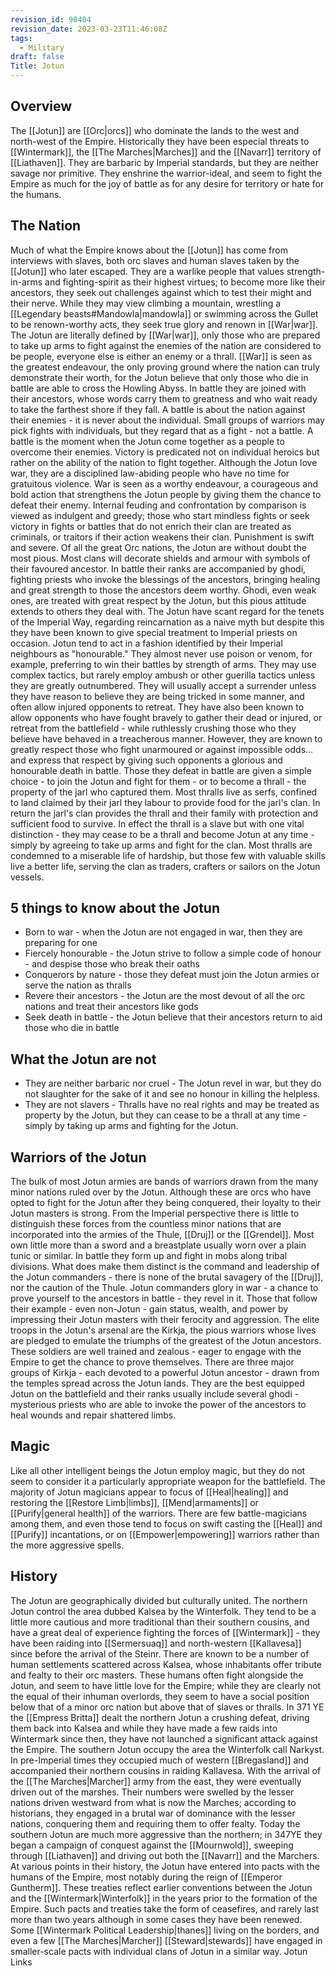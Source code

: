 ```yaml
---
revision_id: 98404
revision_date: 2023-03-23T11:46:08Z
tags:
  - Military
draft: false
Title: Jotun
---
```

## Overview
The [[Jotun]] are [[Orc|orcs]] who dominate the lands to the west and north-west of the Empire. Historically they have been especial threats to [[Wintermark]], the [[The Marches|Marches]] and the [[Navarr]] territory of [[Liathaven]]. They are barbaric by Imperial standards, but they are neither savage nor primitive. They enshrine the warrior-ideal, and seem to fight the Empire as much for the joy of battle as for any desire for territory or hate for the humans. 
## The Nation
Much of what the Empire knows about the [[Jotun]] has come from interviews with slaves, both orc slaves and human slaves taken by the [[Jotun]] who later escaped. They are a warlike people that values strength-in-arms and fighting-spirit as their highest virtues; to become more like their ancestors, they seek out challenges against which to test their might and their nerve. While they may view climbing a mountain, wrestling a [[Legendary beasts#Mandowla|mandowla]] or swimming across the Gullet to be renown-worthy acts, they seek true glory and renown in [[War|war]].
The Jotun are literally defined by [[War|war]], only those who are prepared to take up arms to fight against the enemies of the nation are considered to be people, everyone else is either an enemy or a thrall. [[War]] is seen as the greatest endeavour, the only proving ground where the nation can truly demonstrate their worth, for the Jotun believe that only those who die in battle are able to cross the Howling Abyss. In battle they are joined with their ancestors, whose words carry them to greatness and who wait ready to take the farthest shore if they fall. A battle is about the nation against their enemies - it is never about the individual. Small groups of warriors may pick fights with individuals, but they regard that as a fight - not a battle. A battle is the moment when the Jotun come together as a people to overcome their enemies. Victory is predicated not on individual heroics but rather on the ability of the nation to fight together.
Although the Jotun love war, they are a disciplined law-abiding people who have no time for gratuitous violence. War is seen as a worthy endeavour, a courageous and bold action that strengthens the Jotun people by giving them the chance to defeat their enemy. Internal feuding and confrontation by comparison is viewed as indulgent and greedy; those who start mindless fights or seek victory in fights or battles that do not enrich their clan are treated as criminals, or traitors if their action weakens their clan. Punishment is swift and severe.
Of all the great Orc nations, the Jotun are without doubt the most pious. Most clans will decorate shields and armour with symbols of their favoured ancestor. In battle their ranks are accompanied by ghodi, fighting priests who invoke the blessings of the ancestors, bringing healing and great strength to those the ancestors deem worthy. Ghodi, even weak ones, are treated with great respect by the Jotun, but this pious attitude extends to others they deal with. The Jotun have scant regard for the tenets of the Imperial Way, regarding reincarnation as a naive myth but despite this they have been known to give special treatment to Imperial priests on occasion.
Jotun tend to act in a fashion identified by their Imperial neighbours as "honourable." They almost never use poison or venom, for example, preferring to win their battles by strength of arms. They may use complex tactics, but rarely employ ambush or other guerilla tactics unless they are greatly outnumbered. They will usually accept a surrender unless they have reason to believe they are being tricked in some manner, and often allow injured opponents to retreat. They have also been known to allow opponents who have fought bravely to gather their dead or injured, or retreat from the battlefield - while ruthlessly crushing those who they believe have behaved in a treacherous manner. However, they are known to greatly respect those who fight unarmoured or against impossible odds... and express that respect by giving such opponents a glorious and honourable death in battle.
Those they defeat in battle are given a simple choice - to join the Jotun and fight for them - or to become a thrall - the property of the jarl who captured them. Most thralls live as serfs, confined to land claimed by their jarl they labour to provide food for the jarl's clan. In return the jarl's clan provides the thrall and their family with protection and sufficient food to survive. In effect the thrall is a slave but with one vital distinction - they may cease to be a thrall and become Jotun at any time - simply by agreeing to take up arms and fight for the clan. Most thralls are condemned to a miserable life of hardship, but those few with valuable skills live a better life, serving the clan as traders, crafters or sailors on the Jotun vessels.
## 5 things to know about the Jotun
* Born to war - when the Jotun are not engaged in war, then they are preparing for one
* Fiercely honourable - the Jotun strive to follow a simple code of honour - and despise those who break their oaths
* Conquerors by nature - those they defeat must join the Jotun armies or serve the nation as thralls
* Revere their ancestors - the Jotun are the most devout of all the orc nations and treat their ancestors like gods
* Seek death in battle - the Jotun believe that their ancestors return to aid those who die in battle
## What the Jotun are not
* They are neither barbaric nor cruel - The Jotun revel in war, but they do not slaughter for the sake of it and see no honour in killing the helpless.
* They are not slavers - Thralls have no real rights and may be treated as property by the Jotun, but they can cease to be a thrall at any time - simply by taking up arms and fighting for the Jotun.
## Warriors of the Jotun
The bulk of most Jotun armies are bands of warriors drawn from the many minor nations ruled over by the Jotun. Although these are orcs who have opted to fight for the Jotun after they being conquered, their loyalty to their Jotun masters is strong. From the Imperial perspective there is little to distinguish these forces from the countless minor nations that are incorporated into the armies of the Thule, [[Druj]] or the [[Grendel]]. Most own little more than a sword and a breastplate usually worn over a plain tunic or similar. In battle they form up and fight in mobs along tribal divisions. What does make them distinct is the command and leadership of the Jotun commanders - there is none of the brutal savagery of the [[Druj]], nor the caution of the Thule. Jotun commanders glory in war - a chance to prove yourself to the ancestors in battle - they revel in it. Those that follow their example - even non-Jotun - gain status, wealth, and power by impressing their Jotun masters with their ferocity and aggression.
The elite troops in the Jotun's arsenal are the Kirkja, the pious warriors whose lives are pledged to emulate the triumphs of the greatest of the Jotun ancestors. These soldiers are well trained and zealous - eager to engage with the Empire to get the chance to prove themselves. There are three major groups of Kirkja - each devoted to a powerful Jotun ancestor - drawn from the temples spread across the Jotun lands. They are the best equipped Jotun on the battlefield and their ranks usually include several ghodi - mysterious priests who are able to invoke the power of the ancestors to heal wounds and repair shattered limbs.
## Magic
Like all other intelligent beings the Jotun employ magic, but they do not seem to consider it a particularly appropriate weapon for the battlefield. The majority of Jotun magicians appear to focus of [[Heal|healing]] and restoring the [[Restore Limb|limbs]], [[Mend|armaments]] or [[Purify|general health]] of the warriors. There are few battle-magicians among them, and even those tend to focus on swift casting the [[Heal]] and [[Purify]] incantations, or on [[Empower|empowering]] warriors rather than the more aggressive spells.
## History
The Jotun are geographically divided but culturally united. The northern Jotun control the area dubbed Kalsea by the Winterfolk. They tend to be a little more cautious and more traditional than their southern cousins, and have a great deal of experience fighting the forces of [[Wintermark]] - they have been raiding into [[Sermersuaq]] and north-western [[Kallavesa]] since before the arrival of the Steinr. There are known to be a number of human settlements scattered across Kalsea, whose inhabitants offer tribute and fealty to their orc masters. These humans often fight alongside the Jotun, and seem to have little love for the Empire; while they are clearly not the equal of their inhuman overlords, they seem to have a social position below that of a minor orc nation but above that of slaves or thralls. In 371 YE the [[Empress Britta]] dealt the northern Jotun a crushing defeat, driving them back into Kalsea and while they have made a few raids into Wintermark since then, they have not launched a significant attack against the Empire.
The southern Jotun occupy the area the Winterfolk call Narkyst. In pre-Imperial times they occupied much of western [[Bregasland]] and accompanied their northern cousins in raiding Kallavesa. With the arrival of the [[The Marches|Marcher]] army from the east, they were eventually driven out of the marshes. Their numbers were swelled by the lesser nations driven westward from what is now the Marches; according to historians, they engaged in a brutal war of dominance with the lesser nations, conquering them and requiring them to offer fealty. Today the southern Jotun are much more aggressive than the northern; in 347YE they began a campaign of conquest against the [[Mournwold]], sweeping through [[Liathaven]] and driving out both the [[Navarr]] and the Marchers. 
At various points in their history, the Jotun have entered into pacts with the humans of the Empire, most notably during the reign of [[Emperor Guntherm]]. These treaties reflect earlier conventions between the Jotun and the [[Wintermark|Winterfolk]] in the years prior to the formation of the Empire. Such pacts and treaties take the form of ceasefires, and rarely last more than two years although in some cases they have been renewed. Some [[Wintermark Political Leadership|thanes]] living on the borders, and even a few [[The Marches|Marcher]] [[Steward|stewards]] have engaged in smaller-scale pacts with individual clans of Jotun in a similar way.
Jotun Links
